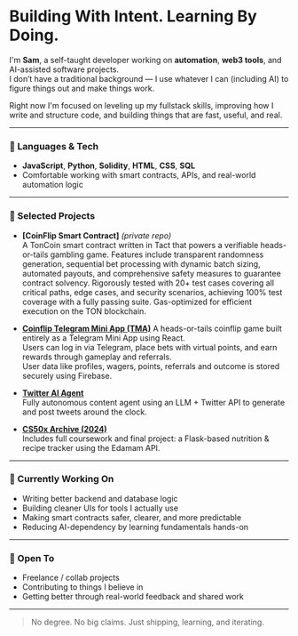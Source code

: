 # Building With Intent. Learning By Doing.

I'm **Sam**, a self-taught developer working on **automation**, **web3 tools**, and AI-assisted software projects.  
I don’t have a traditional background — I use whatever I can (including AI) to figure things out and make things work.

Right now I'm focused on leveling up my fullstack skills, improving how I write and structure code, and building things that are fast, useful, and real.

---

### 🧠 Languages & Tech

- **JavaScript**, **Python**, **Solidity**, **HTML**, **CSS**, **SQL**
- Comfortable working with smart contracts, APIs, and real-world automation logic

---

### 🚀 Selected Projects

- **[CoinFlip Smart Contract]** *(private repo)*  
  A TonCoin smart contract written in Tact that powers a verifiable heads-or-tails gambling game.
  Features include transparent randomness generation, sequential bet processing with dynamic batch sizing,
  automated payouts, and comprehensive safety measures to guarantee contract solvency.
  Rigorously tested with 20+ test cases covering all critical paths, edge cases, and security scenarios,
  achieving 100% test coverage with a fully passing suite. Gas-optimized for efficient execution on the TON blockchain.

- **[Coinflip Telegram Mini App (TMA)](https://github.com/samdev0x/Coinflip-TMA)** 
  A heads-or-tails coinflip game built entirely as a Telegram Mini App using React.  
  Users can log in via Telegram, place bets with virtual points, and earn rewards through gameplay and referrals.  
  User data like profiles, wagers, points, referrals and outcome is stored securely using Firebase.

- **[Twitter AI Agent](https://github.com/samdev0x/Twitter-ai-bot)**  
  Fully autonomous content agent using an LLM + Twitter API to generate and post tweets around the clock.

- **[CS50x Archive (2024)](https://github.com/samdev0x/cs50x-projects)**  
  Includes full coursework and final project: a Flask-based nutrition & recipe tracker using the Edamam API.

---

### 🔧 Currently Working On

- Writing better backend and database logic  
- Building cleaner UIs for tools I actually use  
- Making smart contracts safer, clearer, and more predictable  
- Reducing AI-dependency by learning fundamentals hands-on

---

### 🤝 Open To

- Freelance / collab projects  
- Contributing to things I believe in  
- Getting better through real-world feedback and shared work

---

> No degree. No big claims. Just shipping, learning, and iterating.
<!---
samdev0x/samdev0x is a ✨ special ✨ repository because its `README.md` (this file) appears on your GitHub profile.
You can click the Preview link to take a look at your changes.
--->

